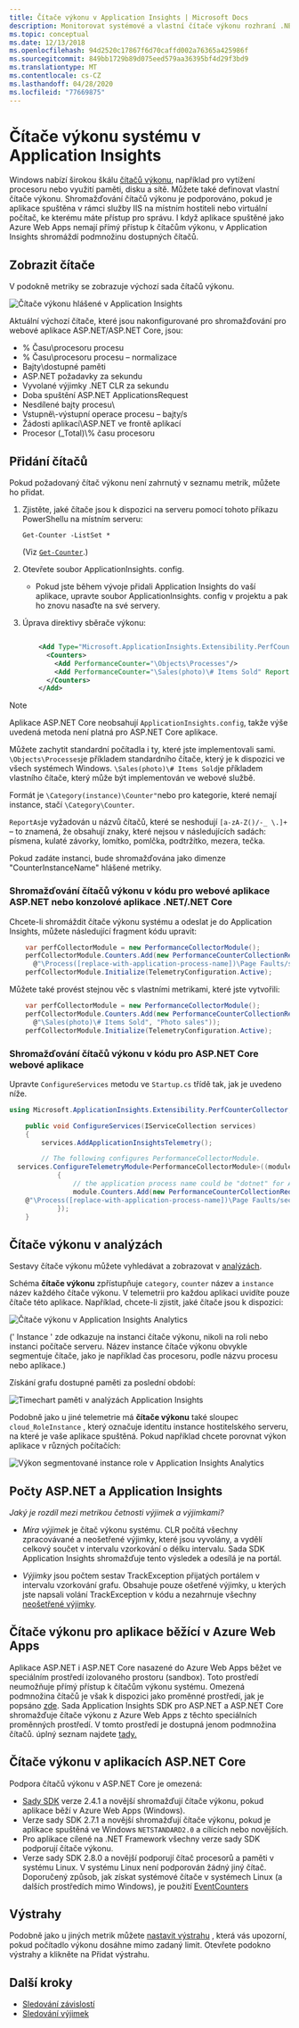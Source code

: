 ```yaml
---
title: Čítače výkonu v Application Insights | Microsoft Docs
description: Monitorovat systémové a vlastní čítače výkonu rozhraní .NET v Application Insights.
ms.topic: conceptual
ms.date: 12/13/2018
ms.openlocfilehash: 94d2520c17867f6d70caffd002a76365a425986f
ms.sourcegitcommit: 849bb1729b89d075eed579aa36395bf4d29f3bd9
ms.translationtype: MT
ms.contentlocale: cs-CZ
ms.lasthandoff: 04/28/2020
ms.locfileid: "77669875"
---
```

# <a name="system-performance-counters-in-application-insights"></a>Čítače výkonu systému v Application Insights

Windows nabízí širokou škálu [čítačů výkonu](https://docs.microsoft.com/windows/desktop/PerfCtrs/about-performance-counters), například pro vytížení procesoru nebo využití paměti, disku a sítě. Můžete také definovat vlastní čítače výkonu. Shromažďování čítačů výkonu je podporováno, pokud je aplikace spuštěna v rámci služby IIS na místním hostiteli nebo virtuální počítač, ke kterému máte přístup pro správu. I když aplikace spuštěné jako Azure Web Apps nemají přímý přístup k čítačům výkonu, v Application Insights shromáždí podmnožinu dostupných čítačů.

## <a name="view-counters"></a>Zobrazit čítače

V podokně metriky se zobrazuje výchozí sada čítačů výkonu.

![Čítače výkonu hlášené v Application Insights](./media/performance-counters/performance-counters.png)

Aktuální výchozí čítače, které jsou nakonfigurované pro shromažďování pro webové aplikace ASP.NET/ASP.NET Core, jsou:
- % Času\\procesoru procesu
- % Času\\procesoru procesu – normalizace
- Bajty\\dostupné paměti
- ASP.NET požadavky za sekundu
- Vyvolané výjimky .NET CLR za sekundu
- Doba spuštění ASP.NET ApplicationsRequest
- Nesdílené bajty procesu\\
- Vstupně\\-výstupní operace procesu – bajty/s
- Žádosti aplikací\\ASP.NET ve frontě aplikací
- Procesor (_Total)\\% času procesoru

## <a name="add-counters"></a>Přidání čítačů

Pokud požadovaný čítač výkonu není zahrnutý v seznamu metrik, můžete ho přidat.

1. Zjistěte, jaké čítače jsou k dispozici na serveru pomocí tohoto příkazu PowerShellu na místním serveru:

    `Get-Counter -ListSet *`

    (Viz [`Get-Counter`](https://technet.microsoft.com/library/hh849685.aspx).)
2. Otevřete soubor ApplicationInsights. config.

   * Pokud jste během vývoje přidali Application Insights do vaší aplikace, upravte soubor ApplicationInsights. config v projektu a pak ho znovu nasaďte na své servery.
3. Úprava direktivy sběrače výkonu:

    ```XML

        <Add Type="Microsoft.ApplicationInsights.Extensibility.PerfCounterCollector.PerformanceCollectorModule, Microsoft.AI.PerfCounterCollector">
          <Counters>
            <Add PerformanceCounter="\Objects\Processes"/>
            <Add PerformanceCounter="\Sales(photo)\# Items Sold" ReportAs="Photo sales"/>
          </Counters>
        </Add>
    ```

> [!NOTE]
> Aplikace ASP.NET Core neobsahují `ApplicationInsights.config`, takže výše uvedená metoda není platná pro ASP.NET Core aplikace.

Můžete zachytit standardní počítadla i ty, které jste implementovali sami. `\Objects\Processes`je příkladem standardního čítače, který je k dispozici ve všech systémech Windows. `\Sales(photo)\# Items Sold`je příkladem vlastního čítače, který může být implementován ve webové službě.

Formát je `\Category(instance)\Counter"`nebo pro kategorie, které nemají instance, stačí `\Category\Counter`.

`ReportAs`je vyžadován u názvů čítačů, které se neshodují `[a-zA-Z()/-_ \.]+` – to znamená, že obsahují znaky, které nejsou v následujících sadách: písmena, kulaté závorky, lomítko, pomlčka, podtržítko, mezera, tečka.

Pokud zadáte instanci, bude shromažďována jako dimenze "CounterInstanceName" hlášené metriky.

### <a name="collecting-performance-counters-in-code-for-aspnet-web-applications-or-netnet-core-console-applications"></a>Shromažďování čítačů výkonu v kódu pro webové aplikace ASP.NET nebo konzolové aplikace .NET/.NET Core
Chcete-li shromáždit čítače výkonu systému a odeslat je do Application Insights, můžete následující fragment kódu upravit:


```csharp
    var perfCollectorModule = new PerformanceCollectorModule();
    perfCollectorModule.Counters.Add(new PerformanceCounterCollectionRequest(
      @"\Process([replace-with-application-process-name])\Page Faults/sec", "PageFaultsPerfSec")));
    perfCollectorModule.Initialize(TelemetryConfiguration.Active);
```

Můžete také provést stejnou věc s vlastními metrikami, které jste vytvořili:

```csharp
    var perfCollectorModule = new PerformanceCollectorModule();
    perfCollectorModule.Counters.Add(new PerformanceCounterCollectionRequest(
      @"\Sales(photo)\# Items Sold", "Photo sales"));
    perfCollectorModule.Initialize(TelemetryConfiguration.Active);
```

### <a name="collecting-performance-counters-in-code-for-aspnet-core-web-applications"></a>Shromažďování čítačů výkonu v kódu pro ASP.NET Core webové aplikace

Upravte `ConfigureServices` metodu ve `Startup.cs` třídě tak, jak je uvedeno níže.

```csharp
using Microsoft.ApplicationInsights.Extensibility.PerfCounterCollector;

    public void ConfigureServices(IServiceCollection services)
    {
        services.AddApplicationInsightsTelemetry();

        // The following configures PerformanceCollectorModule.
  services.ConfigureTelemetryModule<PerformanceCollectorModule>((module, o) =>
            {
                // the application process name could be "dotnet" for ASP.NET Core self-hosted applications.
                module.Counters.Add(new PerformanceCounterCollectionRequest(
    @"\Process([replace-with-application-process-name])\Page Faults/sec", "DotnetPageFaultsPerfSec"));
            });
    }
```

## <a name="performance-counters-in-analytics"></a>Čítače výkonu v analýzách
Sestavy čítače výkonu můžete vyhledávat a zobrazovat v [analýzách](../../azure-monitor/app/analytics.md).

Schéma **čítače výkonu** zpřístupňuje `category`, `counter` název a `instance` název každého čítače výkonu.  V telemetrii pro každou aplikaci uvidíte pouze čítače této aplikace. Například, chcete-li zjistit, jaké čítače jsou k dispozici: 

![Čítače výkonu v Application Insights Analytics](./media/performance-counters/analytics-performance-counters.png)

(' Instance ' zde odkazuje na instanci čítače výkonu, nikoli na roli nebo instanci počítače serveru. Název instance čítače výkonu obvykle segmentuje čítače, jako je například čas procesoru, podle názvu procesu nebo aplikace.)

Získání grafu dostupné paměti za poslední období: 

![Timechart paměti v analýzách Application Insights](./media/performance-counters/analytics-available-memory.png)

Podobně jako u jiné telemetrie má **čítače výkonu** také sloupec `cloud_RoleInstance` , který označuje identitu instance hostitelského serveru, na které je vaše aplikace spuštěná. Pokud například chcete porovnat výkon aplikace v různých počítačích: 

![Výkon segmentované instance role v Application Insights Analytics](./media/performance-counters/analytics-metrics-role-instance.png)

## <a name="aspnet-and-application-insights-counts"></a>Počty ASP.NET a Application Insights

*Jaký je rozdíl mezi metrikou četnosti výjimek a výjimkami?*

* *Míra výjimek* je čítač výkonu systému. CLR počítá všechny zpracovávané a neošetřené výjimky, které jsou vyvolány, a vydělí celkový součet v intervalu vzorkování o délku intervalu. Sada SDK Application Insights shromažďuje tento výsledek a odesílá je na portál.

* *Výjimky* jsou počtem sestav TrackException přijatých portálem v intervalu vzorkování grafu. Obsahuje pouze ošetřené výjimky, u kterých jste napsali volání TrackException v kódu a nezahrnuje všechny [neošetřené výjimky](../../azure-monitor/app/asp-net-exceptions.md). 

## <a name="performance-counters-for-applications-running-in-azure-web-apps"></a>Čítače výkonu pro aplikace běžící v Azure Web Apps

Aplikace ASP.NET i ASP.NET Core nasazené do Azure Web Apps běžet ve speciálním prostředí izolovaného prostoru (sandbox). Toto prostředí neumožňuje přímý přístup k čítačům výkonu systému. Omezená podmnožina čítačů je však k dispozici jako proměnné prostředí, jak je popsáno [zde](https://github.com/projectkudu/kudu/wiki/Perf-Counters-exposed-as-environment-variables). Sada Application Insights SDK pro ASP.NET a ASP.NET Core shromažďuje čítače výkonu z Azure Web Apps z těchto speciálních proměnných prostředí. V tomto prostředí je dostupná jenom podmnožina čítačů. úplný seznam najdete [tady.](https://github.com/microsoft/ApplicationInsights-dotnet-server/blob/develop/WEB/Src/PerformanceCollector/Perf.Shared/Implementation/WebAppPerformanceCollector/CounterFactory.cs)

## <a name="performance-counters-in-aspnet-core-applications"></a>Čítače výkonu v aplikacích ASP.NET Core

Podpora čítačů výkonu v ASP.NET Core je omezená:

* [Sady SDK](https://nuget.org/packages/Microsoft.ApplicationInsights.AspNetCore) verze 2.4.1 a novější shromažďují čítače výkonu, pokud aplikace běží v Azure Web Apps (Windows).
* Verze sady SDK 2.7.1 a novější shromažďují čítače výkonu, pokud je aplikace spuštěná ve Windows `NETSTANDARD2.0` a cílících nebo novějších.
* Pro aplikace cílené na .NET Framework všechny verze sady SDK podporují čítače výkonu.
* Verze sady SDK 2.8.0 a novější podporují čítač procesorů a paměti v systému Linux. V systému Linux není podporován žádný jiný čítač. Doporučený způsob, jak získat systémové čítače v systémech Linux (a dalších prostředích mimo Windows), je použití [EventCounters](eventcounters.md)

## <a name="alerts"></a>Výstrahy
Podobně jako u jiných metrik můžete [nastavit výstrahu](../../azure-monitor/app/alerts.md) , která vás upozorní, pokud počítadlo výkonu dosáhne mimo zadaný limit. Otevřete podokno výstrahy a klikněte na Přidat výstrahu.

## <a name="next-steps"></a><a name="next"></a>Další kroky

* [Sledování závislostí](../../azure-monitor/app/asp-net-dependencies.md)
* [Sledování výjimek](../../azure-monitor/app/asp-net-exceptions.md)

